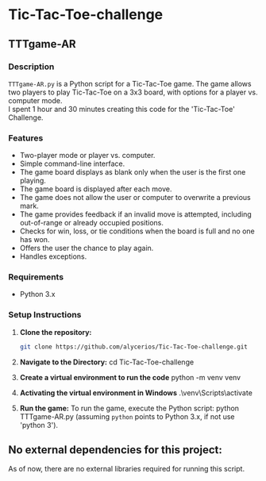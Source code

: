 # Tic-Tac-Toe-challenge
## TTTgame-AR

### Description

`TTTgame-AR.py` is a Python script for a Tic-Tac-Toe game. The game allows two players to play Tic-Tac-Toe on a 3x3 board, with options for a player vs. computer mode.  
I spent 1 hour and 30 minutes creating this code for the 'Tic-Tac-Toe' Challenge.

### Features

- Two-player mode or player vs. computer.
- Simple command-line interface.
- The game board displays as blank only when the user is the first one playing.
- The game board is displayed after each move.
- The game does not allow the user or computer to overwrite a previous mark.
- The game provides feedback if an invalid move is attempted, including out-of-range or already occupied positions.
- Checks for win, loss, or tie conditions when the board is full and no one has won.
- Offers the user the chance to play again.
- Handles exceptions.

### Requirements

- Python 3.x

### Setup Instructions

1. **Clone the repository:**
   ```bash
   git clone https://github.com/alycerios/Tic-Tac-Toe-challenge.git

2. **Navigate to the Directory:**
   cd Tic-Tac-Toe-challenge

3. **Create a virtual environment to run the code**
   python -m venv venv

4. **Activating the virtual environment in Windows**
   .\venv\Scripts\activate

5. **Run the game:**
   To run the game, execute the Python script: python TTTgame-AR.py (assuming `python` points to Python 3.x, if not use 'python 3').

## No external dependencies for this project: 
As of now, there are no external libraries required for running this script.
